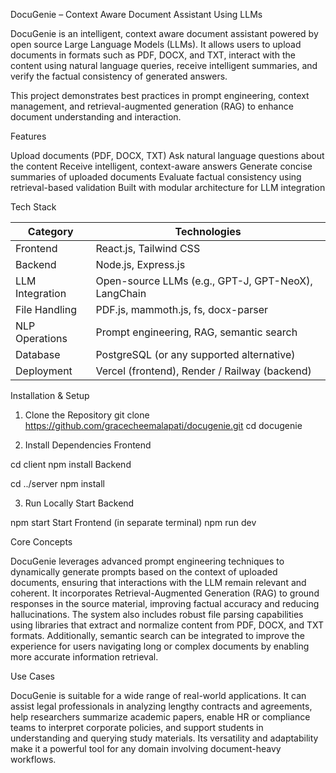 DocuGenie – Context Aware Document Assistant Using LLMs

DocuGenie is an intelligent, context aware document assistant powered by open source Large Language Models (LLMs). It allows users to upload documents in formats such as PDF, DOCX, and TXT, interact with the content using natural language queries, receive intelligent summaries, and verify the factual consistency of generated answers.

This project demonstrates best practices in prompt engineering, context management, and retrieval-augmented generation (RAG) to enhance document understanding and interaction.

Features

 Upload documents (PDF, DOCX, TXT)
 Ask natural language questions about the content
 Receive intelligent, context-aware answers
 Generate concise summaries of uploaded documents
 Evaluate factual consistency using retrieval-based validation
 Built with modular architecture for LLM integration
 
Tech Stack

| Category        | Technologies                                        |
| --------------- | --------------------------------------------------- |
| Frontend        | React.js, Tailwind CSS                              |
| Backend         | Node.js, Express.js                                 |
| LLM Integration | Open-source LLMs (e.g., GPT-J, GPT-NeoX), LangChain |
| File Handling   | PDF.js, mammoth.js, fs, docx-parser                 |
| NLP Operations  | Prompt engineering, RAG, semantic search            |
| Database        | PostgreSQL (or any supported alternative)           |
| Deployment      | Vercel (frontend), Render / Railway (backend)       |


Installation & Setup

1. Clone the Repository
git clone https://github.com/gracecheemalapati/docugenie.git
cd docugenie

2. Install Dependencies
Frontend

cd client
npm install
Backend

cd ../server
npm install

3. Run Locally
Start Backend

npm start
Start Frontend (in separate terminal)
npm run dev


Core Concepts

DocuGenie leverages advanced prompt engineering techniques to dynamically generate prompts based on the context of uploaded documents, ensuring that interactions with the LLM remain relevant and coherent. It incorporates Retrieval-Augmented Generation (RAG) to ground responses in the source material, improving factual accuracy and reducing hallucinations. The system also includes robust file parsing capabilities using libraries that extract and normalize content from PDF, DOCX, and TXT formats. Additionally, semantic search can be integrated to improve the experience for users navigating long or complex documents by enabling more accurate information retrieval.

Use Cases

DocuGenie is suitable for a wide range of real-world applications. It can assist legal professionals in analyzing lengthy contracts and agreements, help researchers summarize academic papers, enable HR or compliance teams to interpret corporate policies, and support students in understanding and querying study materials. Its versatility and adaptability make it a powerful tool for any domain involving document-heavy workflows.
